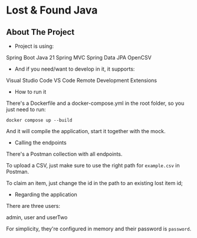 # Lost & Found Java

## About The Project

* Project is using:

Spring Boot
Java 21
Spring MVC
Spring Data JPA
OpenCSV

* And if you need/want to develop in it, it supports:

Visual Studio Code
VS Code Remote Development Extensions

* How to run it

There's a Dockerfile and a docker-compose.yml in the root folder, so you just need to run:

`docker compose up --build`

And it will compile the application, start it together with the mock.

* Calling the endpoints

There's a Postman collection with all endpoints.

To upload a CSV, just make sure to use the right path for `example.csv` in Postman.

To claim an item, just change the id in the path to an existing lost item id;

* Regarding the application

There are three users:

admin, user and userTwo

For simplicity, they're configured in memory and their password is `password`.